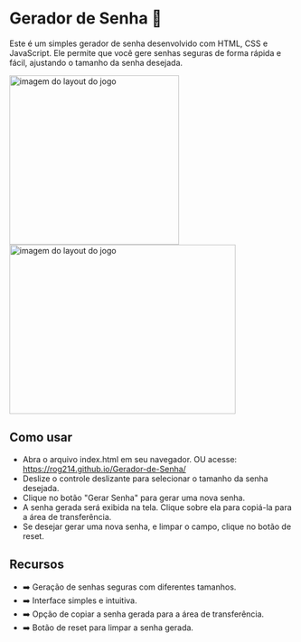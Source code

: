 # Gerador de Senha :closed_lock_with_key:
Este é um simples gerador de senha desenvolvido com HTML, CSS e JavaScript. Ele permite que você gere senhas seguras de forma rápida e fácil, ajustando o tamanho da senha desejada.

<img src="https://github.com/rog214/Gerador-de-Senha/assets/94937435/e8c60b14-a4ab-4a6a-8a9f-420fe998e6a6" alt="imagem do layout do jogo" width="300" height="300">
<img src="https://github.com/rog214/Gerador-de-Senha/assets/94937435/f1c41faa-0c74-4c14-93cc-778a2bdadb44" alt="imagem do layout do jogo" width="400" height="300">

## Como usar
- Abra o arquivo index.html em seu navegador. OU acesse: https://rog214.github.io/Gerador-de-Senha/
- Deslize o controle deslizante para selecionar o tamanho da senha desejada.
- Clique no botão "Gerar Senha" para gerar uma nova senha.
- A senha gerada será exibida na tela. Clique sobre ela para copiá-la para a área de transferência.
- Se desejar gerar uma nova senha, e limpar o campo, clique no botão de reset.

## Recursos
- :arrow_right: Geração de senhas seguras com diferentes tamanhos.
- :arrow_right: Interface simples e intuitiva.
- :arrow_right: Opção de copiar a senha gerada para a área de transferência.
- :arrow_right: Botão de reset para limpar a senha gerada.
